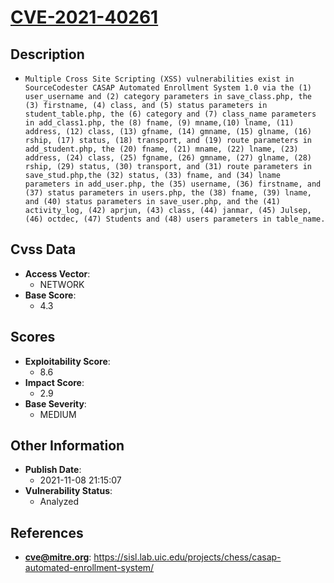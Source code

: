 
# [CVE-2021-40261](https://sisl.lab.uic.edu/projects/chess/casap-automated-enrollment-system/)

## Description

- `Multiple Cross Site Scripting (XSS) vulnerabilities exist in SourceCodester CASAP Automated Enrollment System 1.0 via the (1) user_username and (2) category parameters in save_class.php, the (3) firstname, (4) class, and (5) status parameters in student_table.php, the (6) category and (7) class_name parameters in add_class1.php, the (8) fname, (9) mname,(10) lname, (11) address, (12) class, (13) gfname, (14) gmname, (15) glname, (16) rship, (17) status, (18) transport, and (19) route parameters in add_student.php, the (20) fname, (21) mname, (22) lname, (23) address, (24) class, (25) fgname, (26) gmname, (27) glname, (28) rship, (29) status, (30) transport, and (31) route parameters in save_stud.php,the (32) status, (33) fname, and (34) lname parameters in add_user.php, the (35) username, (36) firstname, and (37) status parameters in users.php, the (38) fname, (39) lname, and (40) status parameters in save_user.php, and the (41) activity_log, (42) aprjun, (43) class, (44) janmar, (45) Julsep,(46) octdec, (47) Students and (48) users parameters in table_name.`

## Cvss Data

- **Access Vector**:
  - NETWORK
- **Base Score**:
  - 4.3

## Scores

- **Exploitability Score**:
  - 8.6
- **Impact Score**:
  - 2.9
- **Base Severity**:
  - MEDIUM

## Other Information

- **Publish Date**:
  - 2021-11-08 21:15:07
- **Vulnerability Status**:
  - Analyzed

## References

- **cve@mitre.org**: https://sisl.lab.uic.edu/projects/chess/casap-automated-enrollment-system/
